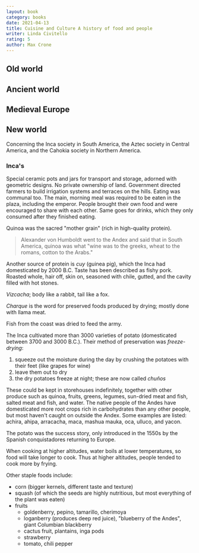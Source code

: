 ```yaml
---
layout: book
category: books
date: 2021-04-13
title: Cuisine and Culture A history of food and people
writer: Linda Civitello
rating: 5
author: Max Crone
---
```


## Old world

## Ancient world

## Medieval Europe

## New world

Concerning the Inca society in South America, the Aztec society in Central America, and the Cahokia society in Northern America.

### Inca's

Special ceramic pots and jars for transport and storage, adorned with geometric designs.
No private ownership of land.
Government directed farmers to build irrigation systems and terraces on the hills.
Eating was communal too.
The main, morning meal was required to be eaten in the plaza, including the emperor.
People brought their own food and were encouraged to share with each other.
Same goes for drinks, which they only consumed after they finished eating.

Quinoa was the sacred "mother grain" (rich in high-quality protein).

> Alexander von Humboldt went to the Andex and said that in South America, quinoa was what "wine was to the greeks, wheat to the romans, cotton to the Arabs."

Another source of protein is *cuy* (guinea pig), which the Inca had domesticated by 2000 B.C.
Taste has been described as fishy pork.
Roasted whole, hair off, skin on, seasoned with chile, gutted, and the cavity filled with hot stones.

*Vizcacha*; body like a rabbit, tail like a fox.

*Charque* is the word for preserved foods produced by drying; mostly done with llama meat.

Fish from the coast was dried to feed the army.

The Inca cultivated more than 3000 varieties of potato (domesticated between 3700 and 3000 B.C.).
Their method of preservation was *freeze-drying*:

1. squeeze out the moisture during the day by crushing the potatoes with their feet (like grapes for wine)
2. leave them out to dry
3. the dry potatoes freeze at night; these are now called *chuños*

These could be kept in storehouses indefinitely, together with other produce such as quinoa, fruits, greens, legumes, sun-dried meat and fish, salted meat and fish, and water.
The native people of the Andes have domesticated more root crops rich in carbohydrates than any other people, but most haven't caught on outside the Andex.
Some examples are listed: achira, ahipa, arracacha, maca, mashua mauka, oca, ulluco, and yacon.

The potato was the success story, only introduced in the 1550s by the Spanish conquistadores returning to Europe.

When cooking at higher altitudes, water boils at lower temperatures, so food will take longer to cook.
Thus at higher altitudes, people tended to cook more by frying.

Other staple foods include:
- corn (bigger kernels, different taste and texture)
- squash (of which the seeds are highly nutritious, but most everything of the plant was eaten)
- fruits
    - goldenberry, pepino, tamarillo, cherimoya
    - loganberry (produces deep red juice), "blueberry of the Andes", giant Columbian blackberry
    - cactus fruit, plantains, inga pods
    - strawberry
    - tomato, chili pepper


